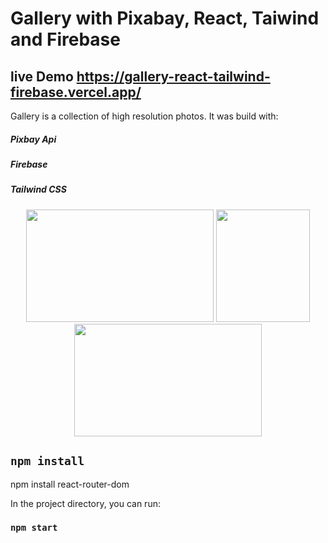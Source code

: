 # Gallery with Pixabay, React, Taiwind and Firebase

## live Demo https://gallery-react-tailwind-firebase.vercel.app/ 
Gallery is a collection of high resolution photos. It was build with:

##### Pixbay Api
##### Firebase
##### Tailwind CSS

<p display="flex" align="center">
  <img width="300" height="180" src="https://user-images.githubusercontent.com/44949877/201139255-1ed67ec5-1ab5-4341-a37d-583efb6057ff.png">
  <img width="150" height="180" src="https://user-images.githubusercontent.com/44949877/201139312-dd8a6ae6-23bf-46fa-9549-9c30c7208c72.png">
<img width="300" height="180" src="https://user-images.githubusercontent.com/44949877/201139296-6930f844-f973-4f65-aeda-39573db895b3.png">

</p>

## `npm install`

npm install react-router-dom

In the project directory, you can run:

### `npm start`

